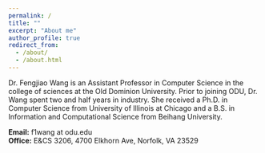 ```yaml
---
permalink: /
title: ""
excerpt: "About me"
author_profile: true
redirect_from: 
  - /about/
  - /about.html
---
```


Dr. Fengjiao Wang is an Assistant Professor in Computer Science in the college of sciences at the Old Dominion University. Prior to joining ODU, Dr. Wang spent two and half years in industry. She received a Ph.D. in Computer Science from University of Illinois at Chicago and a B.S. in Information and Computational Science from Beihang University.

<b>Email:</b> f1wang at odu.edu  
<b>Office:</b> E&CS 3206, 4700 Elkhorn Ave, Norfolk, VA 23529

